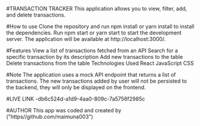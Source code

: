 #TRANSACTION TRACKER
This application allows you to view, filter, add, and delete transactions.

#How to use
Clone the repository and run npm install or yarn install to install the dependencies. Run npm start or yarn start to start the development server. The application will be available at http://localhost:3000/.

#Features
View a list of transactions fetched from an API
Search for a specific transaction by its description
Add new transactions to the table
Delete transactions from the table
Technologies Used
React
JavaScript
CSS


#Note
The application uses a mock API endpoint that returns a list of transactions. The new transactions added by user will not be persisted to the backend, they will only be displayed on the frontend.

#LIVE LINK 
-db6c524d-a1d9-4aa0-809c-7a5756f2985c

#AUTHOR
This app was coded and created by ("https//github.com/maimuna003")
